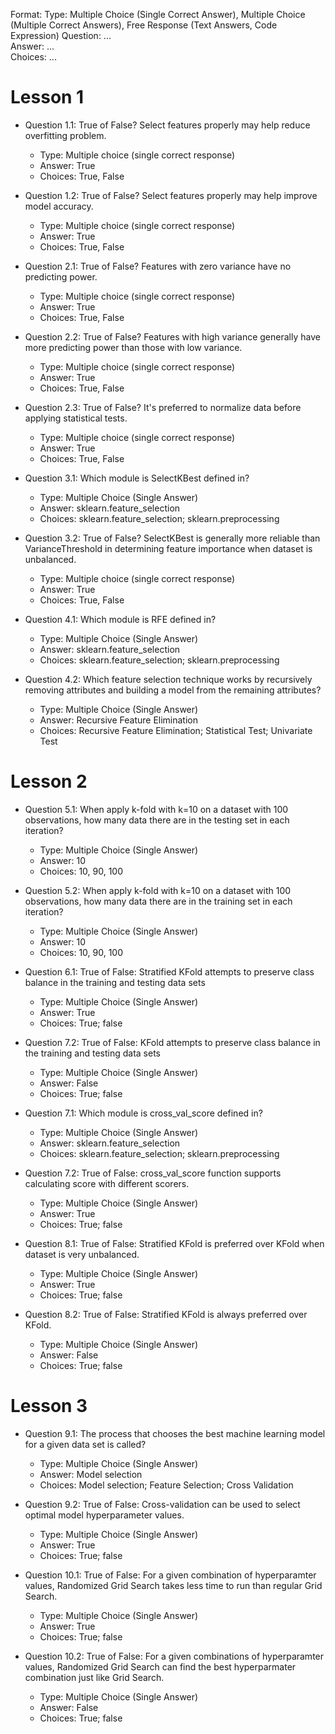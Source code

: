 Format:
Type: Multiple Choice (Single Correct Answer),  Multiple Choice (Multiple Correct Answers), Free Response (Text Answers, Code Expression)
Question: ...  
Answer: ...  
Choices: ...  

# Lesson 1

- Question 1.1: True of False? Select features properly may help reduce overfitting problem.
  - Type: Multiple choice (single correct response)
  - Answer: True
  - Choices: True, False
- Question 1.2: True of False? Select features properly may help improve model accuracy.
  - Type: Multiple choice (single correct response)
  - Answer: True
  - Choices: True, False

- Question 2.1: True of False? Features with zero variance have no predicting power.
  - Type: Multiple choice (single correct response)
  - Answer: True
  - Choices: True, False
- Question 2.2: True of False? Features with high variance generally have more predicting power than those with low variance.
  - Type: Multiple choice (single correct response)
  - Answer: True
  - Choices: True, False
- Question 2.3: True of False? It's preferred to normalize data before applying statistical tests.
  - Type: Multiple choice (single correct response)
  - Answer: True
  - Choices: True, False

- Question 3.1: Which module is SelectKBest defined in?
  - Type: Multiple Choice (Single Answer)
  - Answer: sklearn.feature_selection
  - Choices: sklearn.feature_selection; sklearn.preprocessing
- Question 3.2: True of False? SelectKBest is generally more reliable than VarianceThreshold in determining feature importance when dataset is unbalanced.
  - Type: Multiple choice (single correct response)
  - Answer: True
  - Choices: True, False

- Question 4.1: Which module is RFE defined in?
  - Type: Multiple Choice (Single Answer)
  - Answer: sklearn.feature_selection
  - Choices: sklearn.feature_selection; sklearn.preprocessing
- Question 4.2: Which feature selection technique works by recursively removing attributes and building a model from the remaining attributes?
  - Type: Multiple Choice (Single Answer)
  - Answer: Recursive Feature Elimination
  - Choices: Recursive Feature Elimination; Statistical Test; Univariate Test

# Lesson 2
- Question 5.1: When apply k-fold with k=10 on a dataset with 100 observations, how many data there are in the testing set in each iteration?
  - Type: Multiple Choice (Single Answer)
  - Answer: 10
  - Choices: 10, 90, 100
- Question 5.2: When apply k-fold with k=10 on a dataset with 100 observations, how many data there are in the training set in each iteration?
  - Type: Multiple Choice (Single Answer)
  - Answer: 10
  - Choices: 10, 90, 100

- Question 6.1: True of False: Stratified KFold attempts to preserve class balance in the training and testing data sets
  - Type: Multiple Choice (Single Answer)
  - Answer: True
  - Choices: True; false
- Question 7.2: True of False: KFold attempts to preserve class balance in the training and testing data sets
  - Type: Multiple Choice (Single Answer)
  - Answer: False
  - Choices: True; false

- Question 7.1: Which module is cross_val_score defined in?
  - Type: Multiple Choice (Single Answer)
  - Answer: sklearn.feature_selection
  - Choices: sklearn.feature_selection; sklearn.preprocessing
- Question 7.2: True of False: cross_val_score function supports calculating score with different scorers.
  - Type: Multiple Choice (Single Answer)
  - Answer: True
  - Choices: True; false

- Question 8.1: True of False: Stratified KFold is preferred over KFold when dataset is very unbalanced.
  - Type: Multiple Choice (Single Answer)
  - Answer: True
  - Choices: True; false
- Question 8.2: True of False: Stratified KFold is always preferred over KFold.
  - Type: Multiple Choice (Single Answer)
  - Answer: False
  - Choices: True; false

# Lesson 3
- Question 9.1: The process that chooses the best machine learning model for a given data set is called?
  - Type: Multiple Choice (Single Answer)
  - Answer: Model selection
  - Choices: Model selection; Feature Selection; Cross Validation
- Question 9.2: True of False: Cross-validation can be used to select optimal model hyperparameter values.
  - Type: Multiple Choice (Single Answer)
  - Answer: True
  - Choices: True; false

- Question 10.1: True of False: For a given combination of hyperparamter values, Randomized Grid Search takes less time to run than regular Grid Search.
  - Type: Multiple Choice (Single Answer)
  - Answer: True
  - Choices: True; false
- Question 10.2: True of False: For a given combinations of hyperparamter values, Randomized Grid Search can find the best hyperparmater combination just like Grid Search.
  - Type: Multiple Choice (Single Answer)
  - Answer: False
  - Choices: True; false
